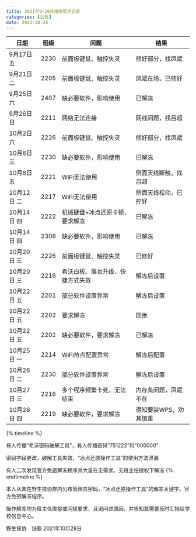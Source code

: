 ```yaml
---
title: 2021年9~10月维修需求记录
categories: [公告]
date: 2021-10-28
---
```


| 日期        | 班级 | 问题                             | 结果                  |
| ----------- | ---- | -------------------------------- | --------------------- |
| 9月17日 五  | 2230 | 前面板键鼠、触控失灵             | 修好部分，找凤斌      |
| 9月21日 二  | 2205 | 前面板键鼠、触控失灵             | 凤斌在场，已修好      |
| 9月25日 六  | 2407 | 缺必要软件，影响使用             | 已解冻                |
| 9月26日 日  | 2211 | 网络无法连接                     | 网线问题，找吕超      |
| 10月2日 六  | 2226 | 前面板键鼠、触控失灵             | 修好部分，找凤斌      |
| 10月6日 三  | 2230 | 缺必要软件，影响使用             | 已解冻                |
| 10月8日 五  | 2221 | WiFi无法使用                     | 侧面天线断触，找吕超  |
| 10月12日 二 | 2217 | WiFi无法使用                     | 侧面天线松动，已拧好  |
| 10月14日 四 | 2222 | 机械硬盘+冰点还原卡顿，要求解冻  | 已解冻                |
| 10月14日 四 | 2308 | 缺必要软件，影响使用             | 已解冻                |
| 10月20日 三 | 2226 | 前面板键鼠、触控失灵             | 已修好                |
| 10月20日 三 | 2216 | 希沃白板、展台升级，快捷方式失效 | 解冻后设置            |
| 10月22日 五 | 2201 | 部分软件设置异常                 | 解冻后设置            |
| 10月22日 五 | 2202 | 要求解冻                         | 回绝                  |
| 10月22日 五 | 2202 | 缺必要软件，要求解冻             | 已解冻                |
| 10月25日 一 | 2214 | WiFi热点配置异常                 | 解冻后配置            |
| 10月26日 二 | 2230 | 部分软件设置异常                 | 解冻后设置            |
| 10月27日 三 | 2216 | 多个程序频繁卡死，无法结束       | 内存条问题，凤斌不在  |
| 10月28日 四 | 2219 | 缺必要软件，要求解冻             | 得知要装WPS，劝其慎重 |

{% timeline %}
<!-- node 2021年8月 -->
有人传播“希沃密码破解工具”，有人传播密码“751222”和“000000”
<!-- node 2021年9月中旬 -->
密码字段更改，破解工具失效，“冰点还原操作工具”的使用方法泄漏
<!-- node 2021年10月中旬 -->
有人二次发现官方免密解冻程序并大量在无需求、无班主任授权下解冻
{% endtimeline %}

本人从未在野生技协群内公布管理员密码，“冰点还原操作工具”的解冻关键字、官方免密解冻程序。

操作解冻均为班主任直接或间接要求，且询问过原因，并告知其需要及时汇报给学校信息中心。

野生技协　纸鹿
2021年10月28日
